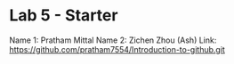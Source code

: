 # Lab 5 - Starter
Name 1: Pratham Mittal
Name 2: Zichen Zhou (Ash)
Link: https://github.com/pratham7554/Introduction-to-github.git
